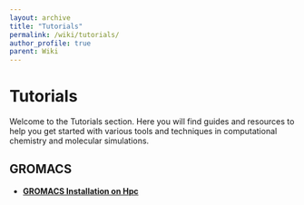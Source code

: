 ```yaml
---
layout: archive
title: "Tutorials"
permalink: /wiki/tutorials/
author_profile: true
parent: Wiki
---
```

# Tutorials

Welcome to the Tutorials section. Here you will find guides and resources to help you get started with various tools and techniques in computational chemistry and molecular simulations.
## GROMACS
- **[GROMACS Installation on Hpc](/wiki/tutorials/gromacs-installation/)**